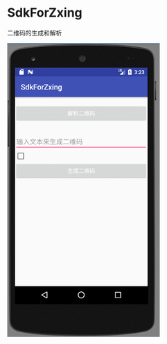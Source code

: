 # SdkForZxing
二维码的生成和解析

![image](https://github.com/SoulLines/SdkForZxing/blob/master/screen/zxing.gif)

